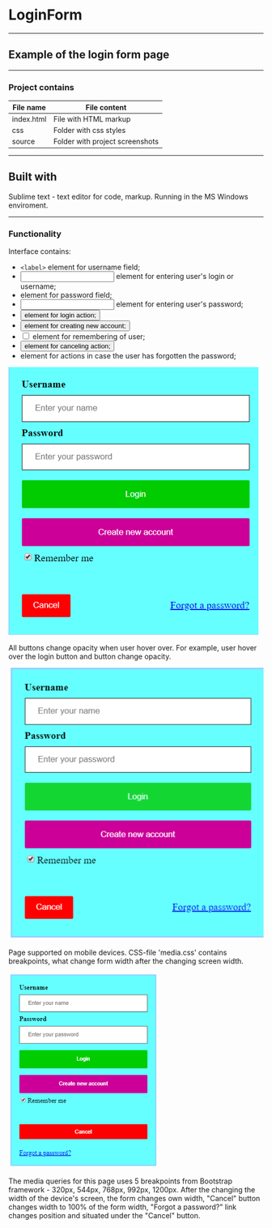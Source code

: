 # LoginForm
---------------------------------
## Example of the login form page
---------------------------------
### Project contains
 File name         |   File content
-------------------|------------------
index.html         |File with HTML markup
css                |Folder with css styles
source             |Folder with project screenshots

----------------------------------------
Built with
----------------------------------------
Sublime text - text editor for code, markup. Running in the MS Windows enviroment.

----------------------------------------

### Functionality
Interface contains:
  - `<label>` element for username field;
  - <input type="text"/> element for entering user's login or username;
  - <label> element for password field;
  - <input type="password"> element for entering user's password;
  - <button> element for login action;
  - <button> element for creating new account;
  - <input type="checkbox"> element for remembering of user;
  - <button> element for canceling action;
  - <a> element for actions in case the user has forgotten the password;
 
![alt interface](https://github.com/AlexShyshkov/LoginForm/blob/master/source/screenshots/login_form.png)

All buttons change opacity when user hover over. For example, user hover over the login button and button change opacity.

![alt hover](https://github.com/AlexShyshkov/LoginForm/blob/master/source/screenshots/hove_button.png)

Page supported on mobile devices. CSS-file 'media.css' contains breakpoints, what change form width after the changing screen width.

![alt mobile](https://github.com/AlexShyshkov/LoginForm/blob/master/source/screenshots/mobile.png)

The media queries for this page uses 5 breakpoints from Bootstrap framework - 320px, 544px, 768px, 992px, 1200px.
After the changing the width of the device's screen, the form changes own width, "Cancel" button changes width to 100% of the form width, "Forgot a password?" link changes position and situated under the "Cancel" button.
